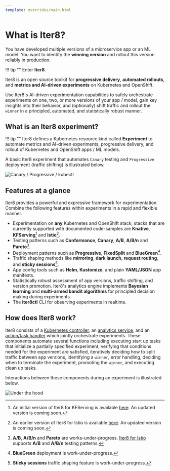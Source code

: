 ```yaml
---
template: overrides/main.html
---
```


# What is Iter8?

You have developed multiple versions of a microservice app or an ML model. You want to identify the **winning version** and rollout this version reliably in production.

!!! tip ""
    Enter **Iter8**.

Iter8 is an open source toolkit for **progressive delivery**, **automated rollouts**, and **metrics and AI-driven experiments** on Kubernetes and OpenShift. 

Use Iter8's AI-driven experimentation capabilities to safely orchestrate experiments on one, two, or more versions of your app / model, gain key insights into their behavior, and (optionally) shift traffic and rollout the `winner` in a principled, automated, and statistically robust manner.
<!-- Iter8 enables delivery of high-impact code changes within your microservices applications in an agile manner while eliminating the risk.  -->


## What is an Iter8 experiment?

!!! tip ""
    Iter8 defines a Kubernetes resource kind called **Experiment** to automate metrics and AI-driven experiments, progressive delivery, and rollout of Kubernetes and OpenShift apps / ML models.

A basic Iter8 experiment that automates `Canary` testing and `Progressive` deployment (traffic shifting) is illustrated below.

![Canary / Progressive / kubectl](/assets/images/canary-progressive-kubectl.png)

## Features at a glance

Iter8 provides a powerful and expressive framework for experimentation. Combine the following features within experiments in a rapid and flexible manner.

- Experimentation on **any** Kubernetes and OpenShift stack; stacks that are currently supported with documented code-samples are **Knative**, **KFServing**[^1] and **Istio**[^2].
- Testing patterns such as **Conformance**, **Canary**, **A/B**, **A/B/n** and **Pareto**[^3].
- Deployment patterns such as **Progressive**, **FixedSplit** and **BlueGreen**[^4].
- Traffic shaping methods like **mirroring**, **dark launch**, **request routing**, and **sticky sessions**[^5].
- App config tools such as **Helm**, **Kustomize**, and plain **YAML/JSON** app manifests.
- Statistically robust assessment of app versions, traffic shifting, and version promotion. Iter8's analytics engine implements **Bayesian learning** and **multi-armed bandit algorithms** for principled decision making during experiments.
- The **iter8ctl** CLI for observing experiments in realtime.

## How does Iter8 work?

Iter8 consists of a [Kubernetes controller](https://github.com/iter8-tools/etc3), an [analytics service](https://github.com/iter8-tools/iter8-analytics), and an [action/task handler](https://github.com/iter8-tools/handler) which jointly orchestrate experiments. These components automate several functions including executing start up tasks that initialize a partially specified experiment, verifying that conditions needed for the experiment are satisfied, iteratively deciding how to split traffic between app versions, identifying a `winner`, error handling, deciding when to terminate the experiment, promoting the `winner`, and executing clean up tasks.

Interactions between these components during an experiment is illustrated below.

![Under the hood](/assets/images/under-the-hood.png)

[^1]: An initial version of Iter8 for KFServing is available [here](https://github.com/iter8-tools/iter8-kfserving). An updated version is coming soon.
[^2]: An earlier version of Iter8 for Istio is available [here](https://github.com/iter8-tools/iter8). An updated version is coming soon.
[^3]: **A/B**, **A/B/n** and **Pareto** are works-under-progress. [Iter8 for Istio](https://github.com/iter8-tools/iter8) supports **A/B** and **A/B/n** testing patterns.
[^4]: **BlueGreen** deployment is work-under-progress.
[^5]: **Sticky sessions** traffic shaping feature is work-under-progress.